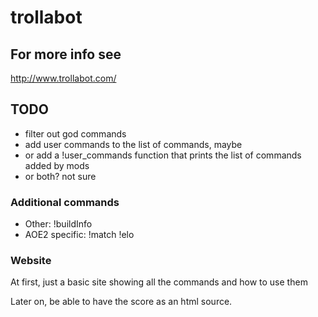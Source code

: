 # trollabot

## For more info see

http://www.trollabot.com/

## TODO

* filter out god commands
* add user commands to the list of commands, maybe
* or add a !user_commands function that prints the list of commands added by mods
* or both? not sure

### Additional commands

* Other: !buildInfo
* AOE2 specific: !match !elo

### Website

At first, just a basic site showing all the commands and how to use them

Later on, be able to have the score as an html source.